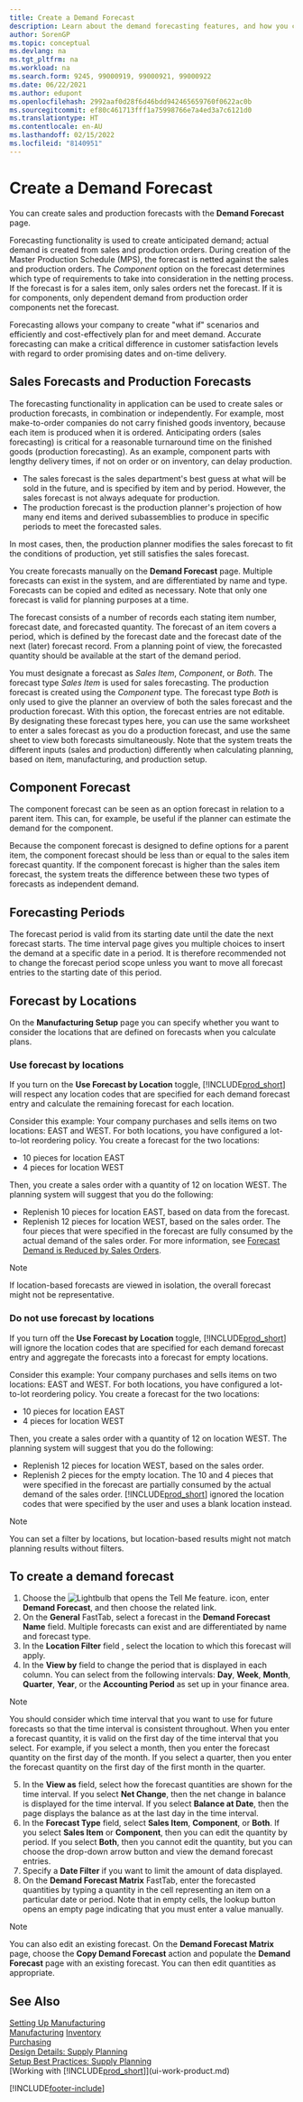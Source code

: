 ```yaml
---
title: Create a Demand Forecast
description: Learn about the demand forecasting features, and how you can create sales and production forecasts.
author: SorenGP
ms.topic: conceptual
ms.devlang: na
ms.tgt_pltfrm: na
ms.workload: na
ms.search.form: 9245, 99000919, 99000921, 99000922
ms.date: 06/22/2021
ms.author: edupont
ms.openlocfilehash: 2992aaf0d28f6d46bdd942465659760f0622ac0b
ms.sourcegitcommit: ef80c461713fff1a75998766e7a4ed3a7c6121d0
ms.translationtype: HT
ms.contentlocale: en-AU
ms.lasthandoff: 02/15/2022
ms.locfileid: "8140951"
---
```

# <a name="create-a-demand-forecast"></a>Create a Demand Forecast

You can create sales and production forecasts with the **Demand Forecast** page.  

Forecasting functionality is used to create anticipated demand; actual demand is created from sales and production orders. During creation of the Master Production Schedule (MPS), the forecast is netted against the sales and production orders. The *Component* option on the forecast determines which type of requirements to take into consideration in the netting process. If the forecast is for a sales item, only sales orders net the forecast. If it is for components, only dependent demand from production order components net the forecast.  

Forecasting allows your company to create "what if" scenarios and efficiently and cost-effectively plan for and meet demand. Accurate forecasting can make a critical difference in customer satisfaction levels with regard to order promising dates and on-time delivery.  

## <a name="sales-forecasts-and-production-forecasts"></a>Sales Forecasts and Production Forecasts

The forecasting functionality in application can be used to create sales or production forecasts, in combination or independently. For example, most make-to-order companies do not carry finished goods inventory, because each item is produced when it is ordered. Anticipating orders (sales forecasting) is critical for a reasonable turnaround time on the finished goods (production forecasting). As an example, component parts with lengthy delivery times, if not on order or on inventory, can delay production.  

- The sales forecast is the sales department's best guess at what will be sold in the future, and is specified by item and by period. However, the sales forecast is not always adequate for production.  
- The production forecast is the production planner's projection of how many end items and derived subassemblies to produce in specific periods to meet the forecasted sales.  

In most cases, then, the production planner modifies the sales forecast to fit the conditions of production, yet still satisfies the sales forecast.  

You create forecasts manually on the **Demand Forecast** page. Multiple forecasts can exist in the system, and are differentiated by name and type. Forecasts can be copied and edited as necessary. Note that only one forecast is valid for planning purposes at a time.  

The forecast consists of a number of records each stating item number, forecast date, and forecasted quantity. The forecast of an item covers a period, which is defined by the forecast date and the forecast date of the next (later) forecast record. From a planning point of view, the forecasted quantity should be available at the start of the demand period.  

You must designate a forecast as *Sales Item*, *Component*, or *Both*. The forecast type *Sales Item* is used for sales forecasting. The production forecast is created using the *Component* type. The forecast type *Both* is only used to give the planner an overview of both the sales forecast and the production forecast. With this option, the forecast entries are not editable. By designating these forecast types here, you can use the same worksheet to enter a sales forecast as you do a production forecast, and use the same sheet to view both forecasts simultaneously. Note that the system treats the different inputs (sales and production) differently when calculating planning, based on item, manufacturing, and production setup.  

## <a name="component-forecast"></a>Component Forecast

The component forecast can be seen as an option forecast in relation to a parent item. This can, for example, be useful if the planner can estimate the demand for the component.  

Because the component forecast is designed to define options for a parent item, the component forecast should be less than or equal to the sales item forecast quantity. If the component forecast is higher than the sales item forecast, the system treats the difference between these two types of forecasts as independent demand.  

## <a name="forecasting-periods"></a>Forecasting Periods

The forecast period is valid from its starting date until the date the next forecast starts. The time interval page gives you multiple choices to insert the demand at a specific date in a period. It is therefore recommended not to change the forecast period scope unless you want to move all forecast entries to the starting date of this period.  

## <a name="forecast-by-locations"></a>Forecast by Locations

On the **Manufacturing Setup** page you can specify whether you want to consider the locations that are defined on forecasts when you calculate plans. 

### <a name="use-forecast-by-locations"></a>Use forecast by locations

If you turn on the **Use Forecast by Location** toggle, [!INCLUDE[prod_short](includes/prod_short.md)] will respect any location codes that are specified for each demand forecast entry and calculate the remaining forecast for each location.  

Consider this example: Your company purchases and sells items on two locations: EAST and WEST. For both locations, you have configured a lot-to-lot reordering policy. You create a forecast for the two locations:

- 10 pieces for location EAST
- 4 pieces for location WEST

Then, you create a sales order with a quantity of 12 on location WEST. The planning system will suggest that you do the following:

- Replenish 10 pieces for location EAST, based on data from the forecast.  
- Replenish 12 pieces for location WEST, based on the sales order. The four pieces that were specified in the forecast are fully consumed by the actual demand of the sales order. For more information, see [Forecast Demand is Reduced by Sales Orders](design-details-balancing-demand-and-supply.md#forecast-demand-is-reduced-by-sales-orders).  

> [!NOTE]  
> If location-based forecasts are viewed in isolation, the overall forecast might not be representative.

### <a name="do-not-use-forecast-by-locations"></a>Do not use forecast by locations

If you turn off the **Use Forecast by Location** toggle, [!INCLUDE[prod_short](includes/prod_short.md)] will ignore the location codes that are specified for each demand forecast entry and aggregate the forecasts into a forecast for empty locations.  

Consider this example: Your company purchases and sells items on two locations: EAST and WEST. For both locations, you have configured a lot-to-lot reordering policy. You create a forecast for the two locations:

- 10 pieces for location EAST
- 4 pieces for location WEST

Then, you create a sales order with a quantity of 12 on location WEST. The planning system will suggest that you do the following:

- Replenish 12 pieces for location WEST, based on the sales order.  
- Replenish 2 pieces for the empty location. The 10 and 4 pieces that were specified in the forecast are partially consumed by the actual demand of the sales order. [!INCLUDE[prod_short](includes/prod_short.md)] ignored the location codes that were specified by the user and uses a blank location instead.  

> [!NOTE]  
> You can set a filter by locations, but location-based results might not match planning results without filters.

## <a name="to-create-a-demand-forecast"></a>To create a demand forecast

1. Choose the ![Lightbulb that opens the Tell Me feature.](media/ui-search/search_small.png "Tell me what you want to do") icon, enter **Demand Forecast**, and then choose the related link.  
2. On the **General** FastTab, select a forecast in the **Demand Forecast Name** field. Multiple forecasts can exist and are differentiated by name and forecast type.  
3. In the **Location Filter** field , select the location to which this forecast will apply.
4. In the **View by** field to change the period that is displayed in each column. You can select from the following intervals: **Day**, **Week**, **Month**, **Quarter**, **Year**, or the **Accounting Period** as set up in your finance area.

> [!NOTE]  
> You should consider which time interval that you want to use for future forecasts so that the time interval is consistent throughout. When you enter a forecast quantity, it is valid on the first day of the time interval that you select. For example, if you select a month, then you enter the forecast quantity on the first day of the month. If you select a quarter, then you enter the forecast quantity on the first day of the first month in the quarter.

5. In the **View as** field, select how the forecast quantities are shown for the time interval. If you select **Net Change**, then the net change in balance is displayed for the time interval. If you select **Balance at Date**, then the page displays the balance as at the last day in the time interval.  
6. In the **Forecast Type** field, select **Sales Item**,  **Component**, or **Both**. If you select **Sales Item** or **Component**, then you can edit the quantity by period. If you select **Both**, then you cannot edit the quantity, but you can choose the drop-down arrow button and view the demand forecast entries.  
7. Specify a **Date Filter** if you want to limit the amount of data displayed.  
8. On the **Demand Forecast Matrix** FastTab, enter the forecasted quantities by typing a quantity in the cell representing an item on a particular date or period. Note that in empty cells, the lookup button opens an empty page indicating that you must enter a value manually.   

> [!NOTE]  
> You can also edit an existing forecast. On the **Demand Forecast Matrix** page, choose the **Copy Demand Forecast** action and populate the **Demand Forecast** page with an existing forecast. You can then edit quantities as appropriate.  

## <a name="see-also"></a>See Also

[Setting Up Manufacturing](production-configure-production-processes.md)  
[Manufacturing](production-manage-manufacturing.md)
[Inventory](inventory-manage-inventory.md)  
[Purchasing](purchasing-manage-purchasing.md)  
[Design Details: Supply Planning](design-details-supply-planning.md)   
[Setup Best Practices: Supply Planning](setup-best-practices-supply-planning.md)  
[Working with [!INCLUDE[prod_short](includes/prod_short.md)]](ui-work-product.md)


[!INCLUDE[footer-include](includes/footer-banner.md)]
